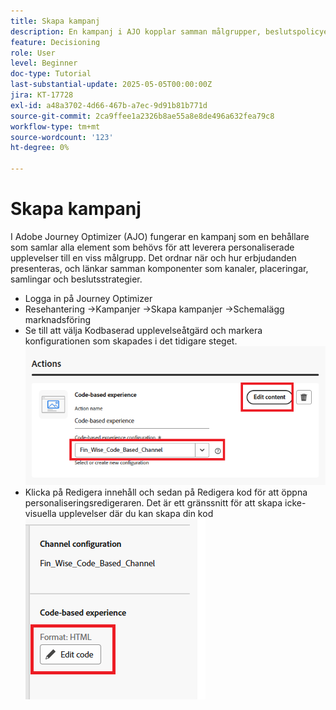 ```yaml
---
title: Skapa kampanj
description: En kampanj i AJO kopplar samman målgrupper, beslutspolicyer och kanaler för att leverera personaliserade erbjudanden vid rätt tidpunkt över kundens kontaktytor.
feature: Decisioning
role: User
level: Beginner
doc-type: Tutorial
last-substantial-update: 2025-05-05T00:00:00Z
jira: KT-17728
exl-id: a48a3702-4d66-467b-a7ec-9d91b81b771d
source-git-commit: 2ca9ffee1a2326b8ae55a8e8de496a632fea79c8
workflow-type: tm+mt
source-wordcount: '123'
ht-degree: 0%

---
```


# Skapa kampanj

I Adobe Journey Optimizer (AJO) fungerar en kampanj som en behållare som samlar alla element som behövs för att leverera personaliserade upplevelser till en viss målgrupp. Det ordnar när och hur erbjudanden presenteras, och länkar samman komponenter som kanaler, placeringar, samlingar och beslutsstrategier.

* Logga in på Journey Optimizer
* Resehantering ->Kampanjer ->Skapa kampanjer ->Schemalägg marknadsföring
* Se till att välja Kodbaserad upplevelseåtgärd och markera konfigurationen som skapades i det tidigare steget.
  ![create-campaign](assets/create-campaign.png)
* Klicka på Redigera innehåll och sedan på Redigera kod för att öppna personaliseringsredigeraren. Det är ett gränssnitt för att skapa icke-visuella upplevelser där du kan skapa din kod
  ![edit-cbe_html](assets/edit_code_based_exp_html.png)
